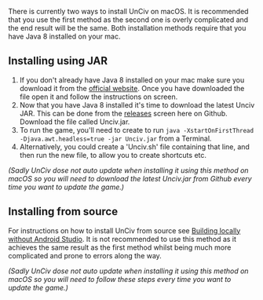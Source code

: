 There is currently two ways to install UnCiv on macOS. It is recommended that you use the first method as the second one is overly complicated and the end result will be the same. Both installation methods require that you have Java 8 installed on your mac.

## Installing using JAR

1. If you don't already have Java 8 installed on your mac make sure you download it from the [official website](https://java.com/en/download/). Once you have downloaded the file open it and follow the instructions on screen.
2. Now that you have Java 8 installed it's time to download the latest Unciv JAR. This can be done from the [releases](https://github.com/yairm210/UnCiv/releases) screen here on Github. Download the file called Unciv.jar.
3. To run the game, you'll need to create to run `java -XstartOnFirstThread -Djava.awt.headless=true -jar Unciv.jar` from a Terminal.
4. Alternatively, you could create a 'Unciv.sh' file containing that line, and then run the new file, to allow you to create shortcuts etc.

_(Sadly UnCiv dose not auto update when installing it using this method on macOS so you will need to download the latest Unciv.jar from Github every time you want to update the game.)_

## Installing from source

For instructions on how to install UnCiv from source see [Building locally without Android Studio](../Developers/Building-Locally.md). It is not recommended to use this method as it achieves the same result as the first method whilst being much more complicated and prone to errors along the way.

_(Sadly UnCiv dose not auto update when installing it using this method on macOS so you will need to follow these steps every time you want to update the game.)_
